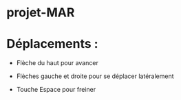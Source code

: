 # projet-MAR

# Déplacements :

- Flèche du haut pour avancer

- Flèches gauche et droite pour se déplacer latéralement

- Touche Espace pour freiner
